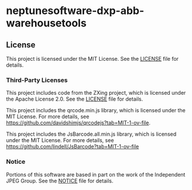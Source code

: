 # neptunesoftware-dxp-abb-warehousetools

## License
 
This project is licensed under the MIT License. See the [LICENSE](./LICENSE) file for details.
 
### Third-Party Licenses
This project includes code from the ZXing project, which is licensed under the Apache License 2.0. See the [LICENSE](./LICENSE) file for details.

This project includes the qrcode.min.js library, which is licensed under the MIT License.
For more details, see https://github.com/davidshimjs/qrcodejs?tab=MIT-1-ov-file.

This project includes the JsBarcode.all.min.js library, which is licensed under the MIT License.
For more details, see https://github.com/lindell/JsBarcode?tab=MIT-1-ov-file
 
### Notice
Portions of this software are based in part on the work of the Independent JPEG Group. See the [NOTICE](./NOTICE) file for details.

